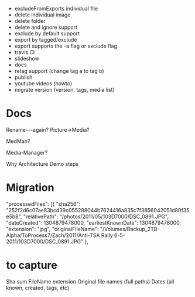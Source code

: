 - excludeFromExports individual file
- delete individual image
- delete folder
- delete and ignore support
- exclude by default support 
- export by tagged/exclude
- export supports the -a flag or exclude flag
- travis CI
- slideshow
- docs
- retag support (change tag a to tag b)
- publish
- youtube videos (howto)
- migrate version (version, tags, media list)

# Docs

Rename---again?  Picture->Media?

MedMan?

Media-Manager?

Why
Architecture
Demo steps


# Migration 

"processedFiles": [{
		"sha256": "252f2d6c07ae83bcd39c055288044b7624416a835c7f3856042051d80f35e5b8",
		"relativePath": "/photos/2011/05/103D7000/DSC_0891.JPG",
		"dateCreated": 1304879478000,
		"earliestKnownDate": 1304879478000,
		"extension": "jpg",
		"originalFileName": "/Volumes/Backup_2TB-Alpha/ToProcess7/Zach/2011/Anti-TSA Rally 6-5-2011/103D7000/DSC_0891.JPG"
	},
# to capture 

Sha sum
FileName
extension
Original file names (full paths)
Dates (all known, created, tags, etc)
